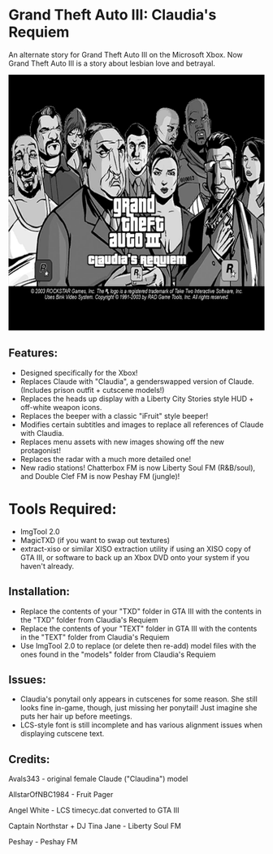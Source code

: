 # Grand Theft Auto III: Claudia's Requiem
An alternate story for Grand Theft Auto III on the Microsoft Xbox. Now Grand Theft Auto III is a story about lesbian love and betrayal.

![](screenshots/screenshot1.png)

## Features:
- Designed specifically for the Xbox!
- Replaces Claude with "Claudia", a genderswapped version of Claude. (Includes prison outfit + cutscene models!)
- Replaces the heads up display with a Liberty City Stories style HUD + off-white weapon icons.
- Replaces the beeper with a classic "iFruit" style beeper!
- Modifies certain subtitles and images to replace all references of Claude with Claudia.
- Replaces menu assets with new images showing off the new protagonist!
- Replaces the radar with a much more detailed one!
- New radio stations! Chatterbox FM is now Liberty Soul FM (R&B/soul), and Double Clef FM is now Peshay FM (jungle)!

# Tools Required:
- ImgTool 2.0
- MagicTXD (if you want to swap out textures)
- extract-xiso or similar XISO extraction utility if using an XISO copy of GTA III, or software to back up an Xbox DVD onto your system if you haven't already.

## Installation:
- Replace the contents of your "TXD" folder in GTA III with the contents in the "TXD" folder from Claudia's Requiem
- Replace the contents of your "TEXT" folder in GTA III with the contents in the "TEXT" folder from Claudia's Requiem
- Use ImgTool 2.0 to replace (or delete then re-add) model files with the ones found in the "models" folder from Claudia's Requiem

## Issues:
- Claudia's ponytail only appears in cutscenes for some reason. She still looks fine in-game, though, just missing her ponytail! Just imagine she puts her hair up before meetings.
- LCS-style font is still incomplete and has various alignment issues when displaying cutscene text. 

## Credits:
Avals343 - original female Claude ("Claudina") model

AllstarOfNBC1984 - Fruit Pager 

Angel White - LCS timecyc.dat converted to GTA III

Captain Northstar + DJ Tina Jane - Liberty Soul FM

Peshay - Peshay FM
